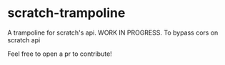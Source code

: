 # scratch-trampoline
A trampoline for scratch's api. WORK IN PROGRESS. To bypass cors on scratch api

Feel free to open a pr to contribute!

